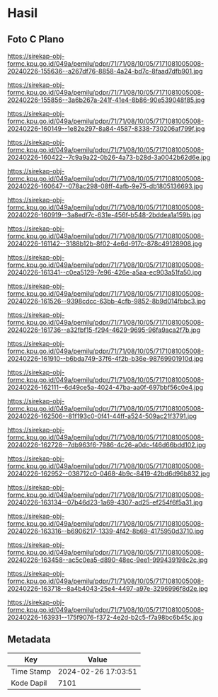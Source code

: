 # Hasil

## Foto C Plano

https://sirekap-obj-formc.kpu.go.id/049a/pemilu/pdpr/71/71/08/10/05/7171081005008-20240226-155636--a267df76-8858-4a24-bd7c-8faad7dfb901.jpg

https://sirekap-obj-formc.kpu.go.id/049a/pemilu/pdpr/71/71/08/10/05/7171081005008-20240226-155856--3a6b267a-241f-41e4-8b86-90e539048f85.jpg

https://sirekap-obj-formc.kpu.go.id/049a/pemilu/pdpr/71/71/08/10/05/7171081005008-20240226-160149--1e82e297-8a84-4587-8338-730206af799f.jpg

https://sirekap-obj-formc.kpu.go.id/049a/pemilu/pdpr/71/71/08/10/05/7171081005008-20240226-160422--7c9a9a22-0b26-4a73-b28d-3a0042b62d6e.jpg

https://sirekap-obj-formc.kpu.go.id/049a/pemilu/pdpr/71/71/08/10/05/7171081005008-20240226-160647--078ac298-08ff-4afb-9e75-db1805136693.jpg

https://sirekap-obj-formc.kpu.go.id/049a/pemilu/pdpr/71/71/08/10/05/7171081005008-20240226-160919--3a8edf7c-631e-456f-b548-2bddea1a159b.jpg

https://sirekap-obj-formc.kpu.go.id/049a/pemilu/pdpr/71/71/08/10/05/7171081005008-20240226-161142--3188b12b-8f02-4e6d-917c-878c49128908.jpg

https://sirekap-obj-formc.kpu.go.id/049a/pemilu/pdpr/71/71/08/10/05/7171081005008-20240226-161341--c0ea5129-7e96-426e-a5aa-ec903a51fa50.jpg

https://sirekap-obj-formc.kpu.go.id/049a/pemilu/pdpr/71/71/08/10/05/7171081005008-20240226-161526--9398cdcc-63bb-4cfb-9852-8b9d014fbbc3.jpg

https://sirekap-obj-formc.kpu.go.id/049a/pemilu/pdpr/71/71/08/10/05/7171081005008-20240226-161736--a32fbf15-f294-4629-9695-96fa9aca2f7b.jpg

https://sirekap-obj-formc.kpu.go.id/049a/pemilu/pdpr/71/71/08/10/05/7171081005008-20240226-161910--b6bda749-37f6-4f2b-b36e-98769901910d.jpg

https://sirekap-obj-formc.kpu.go.id/049a/pemilu/pdpr/71/71/08/10/05/7171081005008-20240226-162111--6d49ce5a-4024-47ba-aa0f-697bbf56c0e4.jpg

https://sirekap-obj-formc.kpu.go.id/049a/pemilu/pdpr/71/71/08/10/05/7171081005008-20240226-162506--81f193c0-0f41-44ff-a524-509ac21f3791.jpg

https://sirekap-obj-formc.kpu.go.id/049a/pemilu/pdpr/71/71/08/10/05/7171081005008-20240226-162728--7db963f6-7986-4c26-a0dc-f46d66bdd102.jpg

https://sirekap-obj-formc.kpu.go.id/049a/pemilu/pdpr/71/71/08/10/05/7171081005008-20240226-162952--038712c0-0468-4b9c-8419-42bd6d96b832.jpg

https://sirekap-obj-formc.kpu.go.id/049a/pemilu/pdpr/71/71/08/10/05/7171081005008-20240226-163134--07b46d23-1a69-4307-ad25-ef254f6f5a31.jpg

https://sirekap-obj-formc.kpu.go.id/049a/pemilu/pdpr/71/71/08/10/05/7171081005008-20240226-163316--b6906217-1339-4f42-8b69-4175950d3710.jpg

https://sirekap-obj-formc.kpu.go.id/049a/pemilu/pdpr/71/71/08/10/05/7171081005008-20240226-163458--ac5c0ea5-d890-48ec-9ee1-999439198c2c.jpg

https://sirekap-obj-formc.kpu.go.id/049a/pemilu/pdpr/71/71/08/10/05/7171081005008-20240226-163718--8a4b4043-25e4-4497-a97e-3296996f8d2e.jpg

https://sirekap-obj-formc.kpu.go.id/049a/pemilu/pdpr/71/71/08/10/05/7171081005008-20240226-163931--175f9076-f372-4e2d-b2c5-f7a98bc6b45c.jpg


## Metadata

| Key        | Value               |
| ---------- | ------------------- |
| Time Stamp | 2024-02-26 17:03:51 |
| Kode Dapil | 7101                |



